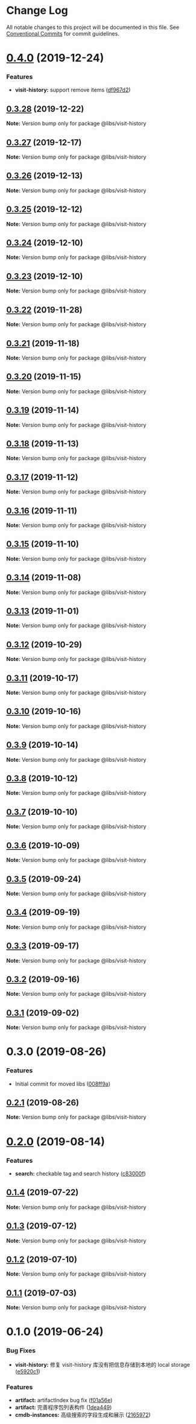 # Change Log

All notable changes to this project will be documented in this file.
See [Conventional Commits](https://conventionalcommits.org) for commit guidelines.

# [0.4.0](https://git.easyops.local/anyclouds/next-libs/compare/@libs/visit-history@0.3.28...@libs/visit-history@0.4.0) (2019-12-24)

### Features

- **visit-history:** support remove items ([df967d2](https://git.easyops.local/anyclouds/next-libs/commits/df967d2))

## [0.3.28](https://git.easyops.local/anyclouds/next-libs/compare/@libs/visit-history@0.3.27...@libs/visit-history@0.3.28) (2019-12-22)

**Note:** Version bump only for package @libs/visit-history

## [0.3.27](https://git.easyops.local/anyclouds/next-libs/compare/@libs/visit-history@0.3.26...@libs/visit-history@0.3.27) (2019-12-17)

**Note:** Version bump only for package @libs/visit-history

## [0.3.26](https://git.easyops.local/anyclouds/next-libs/compare/@libs/visit-history@0.3.25...@libs/visit-history@0.3.26) (2019-12-13)

**Note:** Version bump only for package @libs/visit-history

## [0.3.25](https://git.easyops.local/anyclouds/next-libs/compare/@libs/visit-history@0.3.24...@libs/visit-history@0.3.25) (2019-12-12)

**Note:** Version bump only for package @libs/visit-history

## [0.3.24](https://git.easyops.local/anyclouds/next-libs/compare/@libs/visit-history@0.3.23...@libs/visit-history@0.3.24) (2019-12-10)

**Note:** Version bump only for package @libs/visit-history

## [0.3.23](https://git.easyops.local/anyclouds/next-libs/compare/@libs/visit-history@0.3.22...@libs/visit-history@0.3.23) (2019-12-10)

**Note:** Version bump only for package @libs/visit-history

## [0.3.22](https://git.easyops.local/anyclouds/next-libs/compare/@libs/visit-history@0.3.21...@libs/visit-history@0.3.22) (2019-11-28)

**Note:** Version bump only for package @libs/visit-history

## [0.3.21](https://git.easyops.local/anyclouds/next-libs/compare/@libs/visit-history@0.3.20...@libs/visit-history@0.3.21) (2019-11-18)

**Note:** Version bump only for package @libs/visit-history

## [0.3.20](https://git.easyops.local/anyclouds/next-libs/compare/@libs/visit-history@0.3.19...@libs/visit-history@0.3.20) (2019-11-15)

**Note:** Version bump only for package @libs/visit-history

## [0.3.19](https://git.easyops.local/anyclouds/next-libs/compare/@libs/visit-history@0.3.18...@libs/visit-history@0.3.19) (2019-11-14)

**Note:** Version bump only for package @libs/visit-history

## [0.3.18](https://git.easyops.local/anyclouds/next-libs/compare/@libs/visit-history@0.3.17...@libs/visit-history@0.3.18) (2019-11-13)

**Note:** Version bump only for package @libs/visit-history

## [0.3.17](https://git.easyops.local/anyclouds/next-libs/compare/@libs/visit-history@0.3.16...@libs/visit-history@0.3.17) (2019-11-12)

**Note:** Version bump only for package @libs/visit-history

## [0.3.16](https://git.easyops.local/anyclouds/next-libs/compare/@libs/visit-history@0.3.15...@libs/visit-history@0.3.16) (2019-11-11)

**Note:** Version bump only for package @libs/visit-history

## [0.3.15](https://git.easyops.local/anyclouds/next-libs/compare/@libs/visit-history@0.3.14...@libs/visit-history@0.3.15) (2019-11-10)

**Note:** Version bump only for package @libs/visit-history

## [0.3.14](https://git.easyops.local/anyclouds/next-libs/compare/@libs/visit-history@0.3.13...@libs/visit-history@0.3.14) (2019-11-08)

**Note:** Version bump only for package @libs/visit-history

## [0.3.13](https://git.easyops.local/anyclouds/next-libs/compare/@libs/visit-history@0.3.12...@libs/visit-history@0.3.13) (2019-11-01)

**Note:** Version bump only for package @libs/visit-history

## [0.3.12](https://git.easyops.local/anyclouds/next-libs/compare/@libs/visit-history@0.3.11...@libs/visit-history@0.3.12) (2019-10-29)

**Note:** Version bump only for package @libs/visit-history

## [0.3.11](https://git.easyops.local/anyclouds/next-libs/compare/@libs/visit-history@0.3.10...@libs/visit-history@0.3.11) (2019-10-17)

**Note:** Version bump only for package @libs/visit-history

## [0.3.10](https://git.easyops.local/anyclouds/next-libs/compare/@libs/visit-history@0.3.9...@libs/visit-history@0.3.10) (2019-10-16)

**Note:** Version bump only for package @libs/visit-history

## [0.3.9](https://git.easyops.local/anyclouds/next-libs/compare/@libs/visit-history@0.3.8...@libs/visit-history@0.3.9) (2019-10-14)

**Note:** Version bump only for package @libs/visit-history

## [0.3.8](https://git.easyops.local/anyclouds/next-libs/compare/@libs/visit-history@0.3.7...@libs/visit-history@0.3.8) (2019-10-12)

**Note:** Version bump only for package @libs/visit-history

## [0.3.7](https://git.easyops.local/anyclouds/next-libs/compare/@libs/visit-history@0.3.6...@libs/visit-history@0.3.7) (2019-10-10)

**Note:** Version bump only for package @libs/visit-history

## [0.3.6](https://git.easyops.local/anyclouds/next-libs/compare/@libs/visit-history@0.3.5...@libs/visit-history@0.3.6) (2019-10-09)

**Note:** Version bump only for package @libs/visit-history

## [0.3.5](https://git.easyops.local/anyclouds/next-libs/compare/@libs/visit-history@0.3.4...@libs/visit-history@0.3.5) (2019-09-24)

**Note:** Version bump only for package @libs/visit-history

## [0.3.4](https://git.easyops.local/anyclouds/next-libs/compare/@libs/visit-history@0.3.3...@libs/visit-history@0.3.4) (2019-09-19)

**Note:** Version bump only for package @libs/visit-history

## [0.3.3](https://git.easyops.local/anyclouds/next-libs/compare/@libs/visit-history@0.3.2...@libs/visit-history@0.3.3) (2019-09-17)

**Note:** Version bump only for package @libs/visit-history

## [0.3.2](https://git.easyops.local/anyclouds/next-libs/compare/@libs/visit-history@0.3.1...@libs/visit-history@0.3.2) (2019-09-16)

**Note:** Version bump only for package @libs/visit-history

## [0.3.1](https://git.easyops.local/anyclouds/next-libs/compare/@libs/visit-history@0.3.0...@libs/visit-history@0.3.1) (2019-09-02)

**Note:** Version bump only for package @libs/visit-history

# 0.3.0 (2019-08-26)

### Features

- Initial commit for moved libs ([008ff9a](https://git.easyops.local/anyclouds/brick-next/commits/008ff9a))

## [0.2.1](https://git.easyops.local/anyclouds/brick-next/compare/@libs/visit-history@0.2.0...@libs/visit-history@0.2.1) (2019-08-26)

**Note:** Version bump only for package @libs/visit-history

# [0.2.0](https://git.easyops.local/anyclouds/brick-next/compare/@libs/visit-history@0.1.4...@libs/visit-history@0.2.0) (2019-08-14)

### Features

- **search:** checkable tag and search history ([c83000f](https://git.easyops.local/anyclouds/brick-next/commits/c83000f))

## [0.1.4](https://git.easyops.local/anyclouds/brick-next/compare/@libs/visit-history@0.1.3...@libs/visit-history@0.1.4) (2019-07-22)

**Note:** Version bump only for package @libs/visit-history

## [0.1.3](https://git.easyops.local/anyclouds/brick-next/compare/@libs/visit-history@0.1.2...@libs/visit-history@0.1.3) (2019-07-12)

**Note:** Version bump only for package @libs/visit-history

## [0.1.2](https://git.easyops.local/anyclouds/brick-next/compare/@libs/visit-history@0.1.1...@libs/visit-history@0.1.2) (2019-07-10)

**Note:** Version bump only for package @libs/visit-history

## [0.1.1](https://git.easyops.local/anyclouds/brick-next/compare/@libs/visit-history@0.1.0...@libs/visit-history@0.1.1) (2019-07-03)

**Note:** Version bump only for package @libs/visit-history

# 0.1.0 (2019-06-24)

### Bug Fixes

- **visit-history:** 修复 visit-history 库没有把信息存储到本地的 local storage ([e5920c1](https://git.easyops.local/anyclouds/brick-next/commits/e5920c1))

### Features

- **artifact:** artifactIndex bug fix ([f01a56e](https://git.easyops.local/anyclouds/brick-next/commits/f01a56e))
- **artifact:** 完善程序包列表构件 ([1dea449](https://git.easyops.local/anyclouds/brick-next/commits/1dea449))
- **cmdb-instances:** 高级搜索的字段生成和展示 ([2165972](https://git.easyops.local/anyclouds/brick-next/commits/2165972))
